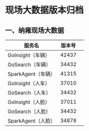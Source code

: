 # 现场大数据版本归档

## 一、纳雍现场大数据

 

| 服务名             | 版本号 |      |
| ------------------ | ------ | ---- |
| GoInsight（车辆）  | 42437  |      |
| GoSearch（车辆）   | 34432  |      |
| SparkAgent（车辆） | 41315  |      |
| GoInsight（人车）  | 37010  |      |
| GoSearch（人车）   | 34432  |      |
| GoInsight（人脸）  | 37011  |      |
| GoSearch（人脸）   | 34432  |      |
| SparkAgent（人脸） | 34878  |      |

